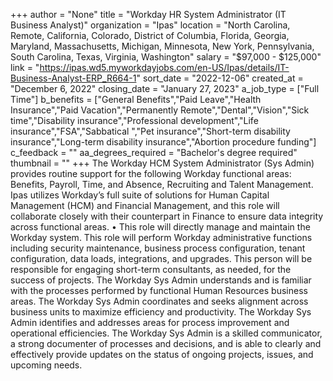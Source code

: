 +++
author = "None"
title = "Workday HR System Administrator (IT Business Analyst)"
organization = "Ipas"
location = "North Carolina, Remote, California, Colorado, District of Columbia, Florida, Georgia, Maryland, Massachusetts, Michigan, Minnesota, New York, Pennsylvania, South Carolina, Texas, Virginia, Washington"
salary = "$97,000 - $125,000"
link = "https://ipas.wd5.myworkdayjobs.com/en-US/Ipas/details/IT-Business-Analyst-ERP_R664-1"
sort_date = "2022-12-06"
created_at = "December 6, 2022"
closing_date = "January 27, 2023"
a_job_type = ["Full Time"]
b_benefits = ["General Benefits","Paid Leave","Health Insurance","Paid Vacation","Permanently Remote","Dental","Vision","Sick time","Disability insurance","Professional development","Life insurance","FSA","Sabbatical ","Pet insurance","Short-term disability insurance","Long-term disability insurance","Abortion procedure funding"]
c_feedback = ""
aa_degrees_required = "Bachelor's degree required"
thumbnail = ""
+++
The Workday HCM System Administrator (Sys Admin) provides routine support for the following Workday functional areas: Benefits, Payroll, Time, and Absence, Recruiting and Talent Management. Ipas utilizes Workday’s full suite of solutions for Human Capital Management (HCM) and Financial Management, and this role will collaborate closely with their counterpart in Finance to ensure data integrity across functional areas.
•	This role will directly manage and maintain the Workday system. This role will perform Workday administrative functions including security maintenance, business process configuration, tenant configuration, data loads, integrations, and upgrades. This person will be responsible for engaging short-term consultants, as needed, for the success of projects. 
The Workday Sys Admin understands and is familiar with the processes performed by functional Human Resources business areas. The Workday Sys Admin coordinates and seeks alignment across business units to maximize efficiency and productivity. The Workday Sys Admin identifies and addresses areas for process improvement and operational efficiencies. 
The Workday Sys Admin is a skilled communicator, a strong documenter of processes and decisions, and is able to clearly and effectively provide updates on the status of ongoing projects, issues, and upcoming needs.